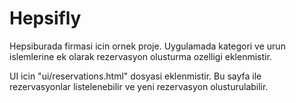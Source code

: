 # Hepsifly
Hepsiburada firmasi icin ornek proje.
Uygulamada kategori ve urun islemlerine ek olarak rezervasyon olusturma ozelligi eklenmistir.

UI icin "ui/reservations.html" dosyasi eklenmistir. Bu sayfa ile rezervasyonlar listelenebilir ve yeni rezervasyon olusturulabilir.
